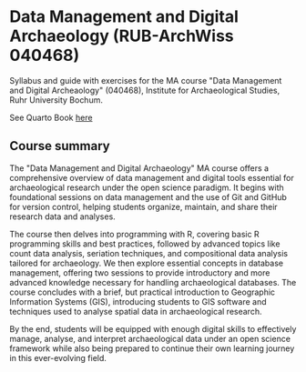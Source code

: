 # Data Management and Digital Archaeology (RUB-ArchWiss 040468)

Syllabus and guide with exercises for the MA course "Data Management and Digital Archeaology" (040468), Institute for Archaeological Studies, Ruhr University Bochum.

See Quarto Book [here](https://andros-spica.github.io/rub-archwiss_040468-data-management/)

## Course summary

The "Data Management and Digital Archaeology" MA course offers a comprehensive overview of data management and digital tools essential for archaeological research under the open science paradigm. It begins with foundational sessions on data management and the use of Git and GitHub for version control, helping students organize, maintain, and share their research data and analyses.

The course then delves into programming with R, covering basic R programming skills and best practices, followed by advanced topics like count data analysis, seriation techniques, and compositional data analysis tailored for archaeology. We then explore essential concepts in database management, offering two sessions to provide introductory and more advanced knowledge necessary for handling archaeological databases. The course concludes with a brief, but practical introduction to Geographic Information Systems (GIS), introducing students to GIS software and techniques used to analyse spatial data in archaeological research.

By the end, students will be equipped with enough digital skills to effectively manage, analyse, and interpret archaeological data under an open science framework while also being prepared to continue their own learning journey in this ever-evolving field.
